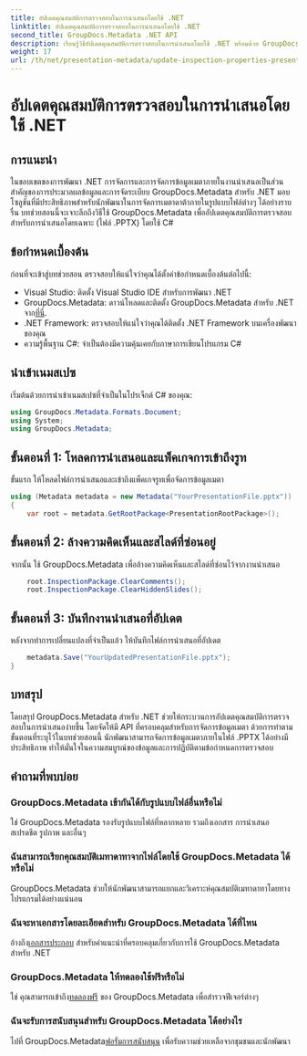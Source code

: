 ```yaml
---
title: อัปเดตคุณสมบัติการตรวจสอบในการนำเสนอโดยใช้ .NET
linktitle: อัปเดตคุณสมบัติการตรวจสอบในการนำเสนอโดยใช้ .NET
second_title: GroupDocs.Metadata .NET API
description: เรียนรู้วิธีอัปเดตคุณสมบัติการตรวจสอบในการนำเสนอโดยใช้ .NET พร้อมด้วย GroupDocs.Metadata การจัดการข้อมูลเมตาที่ง่ายและมีประสิทธิภาพสำหรับไฟล์ .PPTX
weight: 17
url: /th/net/presentation-metadata/update-inspection-properties-presentations/
---
```


# อัปเดตคุณสมบัติการตรวจสอบในการนำเสนอโดยใช้ .NET

## การแนะนำ
ในขอบเขตของการพัฒนา .NET การจัดการและการจัดการข้อมูลเมตาภายในงานนำเสนอเป็นส่วนสำคัญของการประมวลผลข้อมูลและการจัดระเบียบ GroupDocs.Metadata สำหรับ .NET มอบโซลูชันที่มีประสิทธิภาพสำหรับนักพัฒนาในการจัดการเมตาดาต้าภายในรูปแบบไฟล์ต่างๆ ได้อย่างราบรื่น บทช่วยสอนนี้จะเจาะลึกถึงวิธีใช้ GroupDocs.Metadata เพื่ออัปเดตคุณสมบัติการตรวจสอบสำหรับการนำเสนอโดยเฉพาะ (ไฟล์ .PPTX) โดยใช้ C#
## ข้อกำหนดเบื้องต้น
ก่อนที่จะเข้าสู่บทช่วยสอน ตรวจสอบให้แน่ใจว่าคุณได้ตั้งค่าข้อกำหนดเบื้องต้นต่อไปนี้:
- Visual Studio: ติดตั้ง Visual Studio IDE สำหรับการพัฒนา .NET
-  GroupDocs.Metadata: ดาวน์โหลดและติดตั้ง GroupDocs.Metadata สำหรับ .NET จาก[ที่นี่](https://releases.groupdocs.com/metadata/net/).
- .NET Framework: ตรวจสอบให้แน่ใจว่าคุณได้ติดตั้ง .NET Framework บนเครื่องพัฒนาของคุณ
- ความรู้พื้นฐาน C#: จำเป็นต้องมีความคุ้นเคยกับภาษาการเขียนโปรแกรม C#

## นำเข้าเนมสเปซ
เริ่มต้นด้วยการนำเข้าเนมสเปซที่จำเป็นในโปรเจ็กต์ C# ของคุณ:
```csharp
using GroupDocs.Metadata.Formats.Document;
using System;
using GroupDocs.Metadata;
```
## ขั้นตอนที่ 1: โหลดการนำเสนอและแพ็คเกจการเข้าถึงรูท
ขั้นแรก ให้โหลดไฟล์การนำเสนอและเข้าถึงแพ็คเกจรูทเพื่อจัดการข้อมูลเมตา

```csharp
using (Metadata metadata = new Metadata("YourPresentationFile.pptx"))
{
    var root = metadata.GetRootPackage<PresentationRootPackage>();
```
## ขั้นตอนที่ 2: ล้างความคิดเห็นและสไลด์ที่ซ่อนอยู่
จากนั้น ใช้ GroupDocs.Metadata เพื่อล้างความคิดเห็นและสไลด์ที่ซ่อนไว้จากงานนำเสนอ

```csharp
    root.InspectionPackage.ClearComments();
    root.InspectionPackage.ClearHiddenSlides();
```
## ขั้นตอนที่ 3: บันทึกงานนำเสนอที่อัปเดต
หลังจากทำการเปลี่ยนแปลงที่จำเป็นแล้ว ให้บันทึกไฟล์การนำเสนอที่อัปเดต

```csharp
    metadata.Save("YourUpdatedPresentationFile.pptx");
}
```

## บทสรุป
โดยสรุป GroupDocs.Metadata สำหรับ .NET ช่วยให้กระบวนการอัปเดตคุณสมบัติการตรวจสอบในการนำเสนอง่ายขึ้น โดยจัดให้มี API ที่ครอบคลุมสำหรับการจัดการข้อมูลเมตา ด้วยการทำตามขั้นตอนที่ระบุไว้ในบทช่วยสอนนี้ นักพัฒนาสามารถจัดการข้อมูลเมตาภายในไฟล์ .PPTX ได้อย่างมีประสิทธิภาพ ทำให้มั่นใจในความสมบูรณ์ของข้อมูลและการปฏิบัติตามข้อกำหนดการตรวจสอบ

## คำถามที่พบบ่อย
### GroupDocs.Metadata เข้ากันได้กับรูปแบบไฟล์อื่นหรือไม่
ใช่ GroupDocs.Metadata รองรับรูปแบบไฟล์ที่หลากหลาย รวมถึงเอกสาร การนำเสนอ สเปรดชีต รูปภาพ และอื่นๆ
### ฉันสามารถเรียกคุณสมบัติเมทาดาทาจากไฟล์โดยใช้ GroupDocs.Metadata ได้หรือไม่
GroupDocs.Metadata ช่วยให้นักพัฒนาสามารถแยกและวิเคราะห์คุณสมบัติเมทาดาทาโดยทางโปรแกรมได้อย่างแน่นอน
### ฉันจะหาเอกสารโดยละเอียดสำหรับ GroupDocs.Metadata ได้ที่ไหน
 อ้างถึง[เอกสารประกอบ](https://tutorials.groupdocs.com/metadata/net/) สำหรับคำแนะนำที่ครอบคลุมเกี่ยวกับการใช้ GroupDocs.Metadata สำหรับ .NET
### GroupDocs.Metadata ให้ทดลองใช้ฟรีหรือไม่
 ใช่ คุณสามารถเข้าถึง[ทดลองฟรี](https://releases.groupdocs.com/) ของ GroupDocs.Metadata เพื่อสำรวจฟีเจอร์ต่างๆ
### ฉันจะรับการสนับสนุนสำหรับ GroupDocs.Metadata ได้อย่างไร
 ไปที่ GroupDocs.Metadata[ฟอรั่มการสนับสนุน](https://forum.groupdocs.com/c/metadata/14) เพื่อรับความช่วยเหลือจากชุมชนและนักพัฒนา